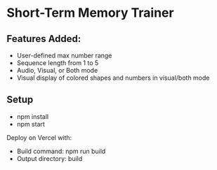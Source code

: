 
# Short-Term Memory Trainer

## Features Added:
- User-defined max number range
- Sequence length from 1 to 5
- Audio, Visual, or Both mode
- Visual display of colored shapes and numbers in visual/both mode

## Setup
- npm install
- npm start

Deploy on Vercel with:
- Build command: npm run build
- Output directory: build
